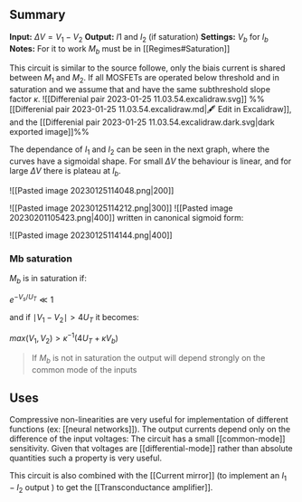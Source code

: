 ## Summary

**Input:** $\Delta V =V_{1}-V_{2}$
**Output:** $I1$ and $I_{2}$ (if saturation)
**Settings:** $V_{b}$ for $I_{b}$
**Notes:** For it to work $M_{b}$ must be in [[Regimes#Saturation]]


This circuit is similar to the source followe, only the biais current is shared between $M_{1}$ and $M_{2}$. If all MOSFETs are operated below threshold and in saturation and we assume that and have the same subthreshold slope factor $\kappa$.
![[Differenial pair 2023-01-25 11.03.54.excalidraw.svg]]
%%[[Differenial pair 2023-01-25 11.03.54.excalidraw.md|🖋 Edit in Excalidraw]], and the [[Differenial pair 2023-01-25 11.03.54.excalidraw.dark.svg|dark exported image]]%%


The dependance of $I_{1}$ and $I_{2}$ can be seen in the next graph, where the curves have a sigmoidal shape. For small $\Delta V$ the behaviour is linear, and for large $\Delta V$ there is plateau at $I_{b}$.

![[Pasted image 20230125114048.png|200]]

![[Pasted image 20230125114212.png|300]]
![[Pasted image 20230201105423.png|400]]
written in canonical sigmoid form:

![[Pasted image 20230125114144.png|400]]

### Mb saturation
$M_{b}$ is in saturation if:

$e^{-V_{s}/U_{T}}\ll 1$

and if $\mid V_{1}-V_{2}\mid > 4U_{T}$ it becomes:

$max(V_{1},V_{2})>\kappa^{-1}(4U_{T}+\kappa V_{b})$



>If $M_{b}$ is not in saturation the output will depend strongly on the common mode of the inputs



## Uses
Compressive non-linearities are very useful for implementation of different functions (ex: [[neural networks]]). The output currents depend only on the difference of the input voltages: The circuit has a small [[common-mode]] sensitivity. Given that voltages are [[differential-mode]] rather than absolute quantities such a property is very useful.

This circuit is also combined with the [[Current mirror]] (to implement an $I_{1}-I_{2}$ output ) to get the [[Transconductance amplifier]].